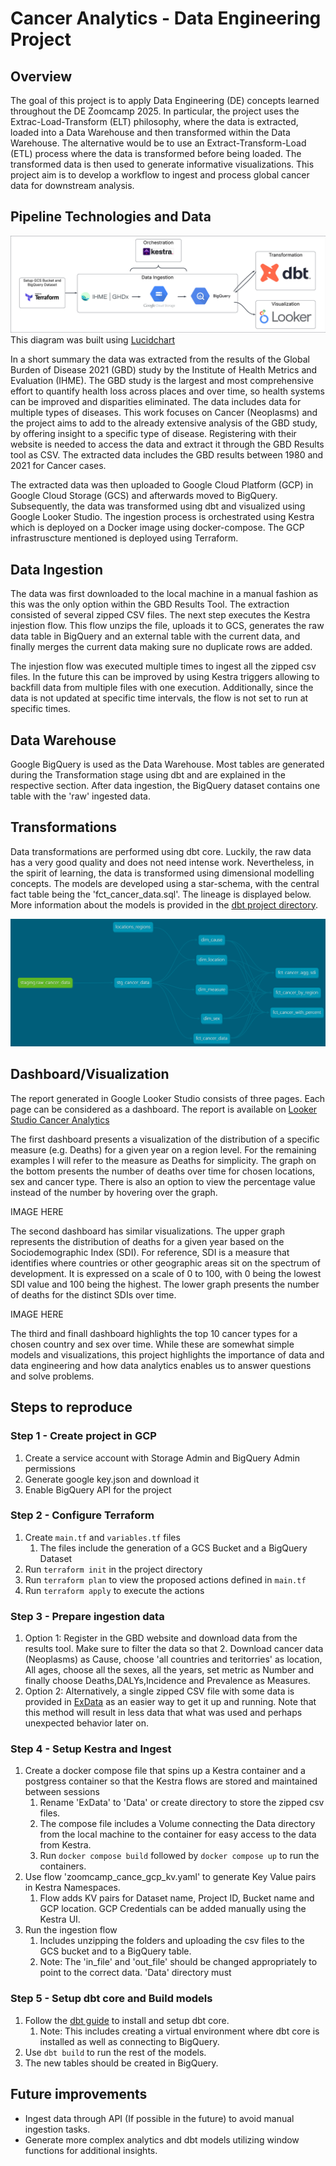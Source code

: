# Cancer Analytics - Data Engineering Project
## Overview
The goal of this project is to apply Data Engineering (DE) concepts learned throughout the DE Zoomcamp 2025. In particular, the project uses the Extrac-Load-Transform (ELT) philosophy, where the data is extracted, loaded into a Data Warehouse and then transformed within the Data Warehouse. The alternative would be to use an Extract-Transform-Load (ETL) process where the data is transformed before being loaded. The transformed data is then used to generate informative visualizations. This project aim is to develop a workflow to ingest and process global cancer data for downstream analysis.

## Pipeline Technologies and Data

![TechnologiesUsed](/images/TechDiagram.jpeg)
This diagram was built using [Lucidchart](lucid.co)

In a short summary the data was extracted from the results of the Global Burden of Disease 2021 (GBD) study by the Institute of Health Metrics and Evaluation (IHME). The GBD study is the largest and most comprehensive effort to quantify health loss across places and over time, so health systems can be improved and disparities eliminated. The data includes data for multiple types of diseases. This work focuses on Cancer (Neoplasms) and the project aims to add to the already extensive analysis of the GBD study, by offering insight to a specific type of disease. Registering with their website is needed to access the data and extract it through the GBD Results tool as CSV. The extracted data includes the GBD results between 1980 and 2021 for Cancer cases.

The extracted data was then uploaded to Google Cloud Platform (GCP) in Google Cloud Storage (GCS) and afterwards moved to BigQuery. Subsequently, the data was transformed using dbt and visualized using Google Looker Studio. The ingestion process is  orchestrated using Kestra which is deployed on a Docker image using docker-compose. The GCP infrastruscture mentioned is deployed using Terraform.

## Data Ingestion

The data was first downloaded to the local machine in a manual fashion as this was the only option within the GBD Results Tool. The extraction consisted of several zipped CSV files. The next step executes the Kestra injestion flow. This flow unzips the file, uploads it to GCS, generates the raw data table in BigQuery and an external table with the current data, and finally merges the current data making sure no duplicate rows are added.

The injestion flow was executed multiple times to ingest all the zipped csv files. In the future this can be improved by using Kestra triggers allowing to backfill data from multiple files with one execution. Additionally, since the data is not updated at specific time intervals, the flow is not set to run at specific times. 

## Data Warehouse

Google BigQuery is used as the Data Warehouse. Most tables are generated during the Transformation stage using dbt and are explained in the respective section. After data ingestion, the BigQuery dataset contains one table with the 'raw' ingested data.

## Transformations

Data transformations are performed using dbt core. Luckily, the raw data has a very good quality and does not need intense work. Nevertheless, in the spirit of learning, the data is transformed using dimensional modelling concepts. The models are developed using a star-schema, with the central fact table being the 'fct_cancer_data.sql'. The lineage is displayed below. More information about the models is provided in the [dbt project directory](/dbt_CancerAnalytics/).

![DbtLineage](/images/dbt_diagram.png)

## Dashboard/Visualization

The report generated in Google Looker Studio consists of three pages. Each page can be considered as a dashboard. The report is available on [Looker Studio Cancer Analytics]( https://lookerstudio.google.com/reporting/9c2e170f-07a1-4840-865f-50180cfaa0f5)

The first dashboard presents a visualization of the distribution of a specific measure (e.g. Deaths) for a given year on a region level. For the remaining examples I will refer to the measure as Deaths for simplicity. The graph on the bottom presents the number of deaths over time for chosen locations, sex and cancer type. There is also an option to view the percentage value instead of the number by hovering over the graph.

IMAGE HERE

The second dashboard has similar visualizations. The upper graph represents the distribution of deaths for a given year based on the Sociodemographic Index (SDI). For reference, SDI is a measure that identifies where countries or other geographic areas sit on the spectrum of development. It is expressed on a scale of 0 to 100, with 0 being the lowest SDI value and 100 being the highest. The lower graph presents the number of deaths for the distinct SDIs over time.

IMAGE HERE

The third and finall dashboard highlights the top 10 cancer types for a chosen country and sex over time. While these are somewhat simple models and visualizations, this project highlights the importance of data and data engineering and how data analytics enables us to answer questions and solve problems.

## Steps to reproduce 

### Step 1 - Create project in GCP

1. Create a service account with Storage Admin and BigQuery Admin permissions
2. Generate google key.json and download it
3. Enable BigQuery API for the project

### Step 2 - Configure Terraform

1. Create `main.tf` and `variables.tf` files
	1. The files include the generation of a GCS Bucket and a BigQuery Dataset
2. Run `terraform init` in the project directory
3. Run `terraform plan` to view the proposed actions defined in `main.tf`
4. Run `terraform apply`  to execute the actions

### Step 3 - Prepare ingestion data

1. Option 1: Register in the GBD website and download data from the results tool. Make sure to filter the data so that
    2. Download cancer data (Neoplasms) as Cause, choose 'all countries and teritorries' as location, All ages, choose all the sexes, all the years, set metric as Number and finally choose Deaths,DALYs,Incidence and Prevalence as Measures.
2. Option 2: Alternatively, a single zipped CSV file with some data is provided in [ExData](/ExData/) as an easier way to get it up and running. Note that this method will result in less data that what was used and perhaps unexpected behavior later on.


### Step 4 - Setup Kestra and Ingest

1. Create a docker compose file that spins up a Kestra container and a postgress container so that the Kestra flows are stored and maintained between sessions
    1. Rename 'ExData' to 'Data' or create directory to store the zipped csv files.   
	2. The compose file includes a Volume connecting the Data directory from the local machine to the container for easy access to the data from Kestra.
	3. Run `docker compose build` followed by `docker compose up` to run the containers.
2. Use flow 'zoomcamp_cance_gcp_kv.yaml' to generate Key Value pairs in Kestra Namespaces.
	1. Flow adds KV pairs for Dataset name, Project ID, Bucket name and GCP location. GCP Credentials can be added manually using the Kestra UI.
3. Run the ingestion flow
	1. Includes unzipping the folders and uploading the csv files to the GCS bucket and to a BigQuery table.
	2. Note: The 'in_file' and 'out_file' should be changed appropriately to point to the correct data. 'Data' directory must 


### Step 5 - Setup dbt core and Build models

1. Follow the [dbt guide](https://docs.getdbt.com/guides/manual-install?step=1) to install and setup dbt core.
    1. Note: This includes creating a virtual environment where dbt core is installed as well as connecting to BigQuery.
2. Use `dbt build` to run the rest of the models.
3. The new tables should be created in BigQuery.


## Future improvements
* Ingest data through API (If possible in the future) to avoid manual ingestion tasks.
* Generate more complex analytics and dbt models utilizing window functions for additional insights.